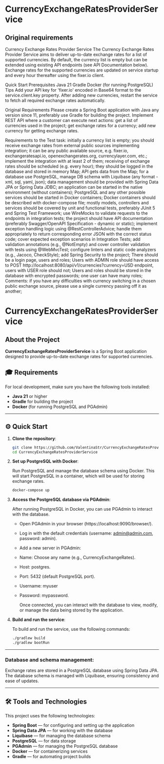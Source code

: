 # CurrencyExchangeRatesProviderService 


## Original requirements

Currency Exchange Rates Provider Service
The Currency Exchange Rates Provider Service aims to deliver up-to-date exchange rates for a list of supported currencies. By default, the currency list is empty but can be extended using existing API endpoints (see API Documentation below). Exchange rates for the supported currencies are updated on service startup and every hour thereafter using the fixer.io client.
 
Quick Start
Prerequisites
Java 21
Gradle
Docker (for running PostgreSQL)
Tips
Add your API key for 'fixer.io' encoded in Base64 format to the service.client.key property.
After adding new currencies, restart the service to fetch all required exchange rates automatically.
 
Original Requirements
Please create a Spring Boot application with Java any version since 11, preferably use Gradle for building the project. Implement REST API where a customer can execute next actions:
get a list of currencies used in the project;
get exchange rates for a currency;
add new currency for getting exchange rates.

Requirements to the Test task:
initially a currency list is empty; you should receive exchange rates from external public sources implementing integration; it can be any public available source, e.g. fixer.io, exchangeratesapi.io, openexchangerates.org, currencylayer.com, etc.; implement the integration with at least 2 of them;
receiving of exchange rates should be scheduled (e.g. every hour); they should be logged in the database and stored in memory Map; API gets data from the Map;
for a database use PostgreSQL, manage DB schema with Liquibase (any format - xml, sql, yaml, json); data management should be provided with Spring Data JPA or Spring Data JDBC;
an application can be started in the native environment (without containers); PostgreSQL and any other possible services should be started in Docker containers; Docker containers should be described with docker-compose file;
mostly models, controllers and services should be covered by unit and functional tests, preferably JUnit 5 and Spring Test Framework;
use WireMocks to validate requests to the endpoints in integration tests;
the project should have API documentation (preferably Swagger/OpenAPI Specification - dynamic or static);
implement exception handling logic using @RestControllerAdvice; handle them appropriately to return corresponding error JSON with the correct status code; cover expected exception scenarios in Integration Tests;
add validation annotations (e.g., @NotEmpty) and cover controller validation with tests using @WebMvcTest;
configure linters and static code analyzers (e.g., Jacoco, CheckStyle);
add Spring Security to the project; There should be a login page, users and roles; Users with ADMIN role should have access to POST http://localhost:8080/api/v1/currencies?currency=USD endpoint, users with USER role should not; Users and roles should be stored in the database with encrypted passwords; one user can have many roles;
Comments:
if you have any difficulties with currency switching in a chosen public exchange source, please use a single currency passing off it as another; 

# CurrencyExchangeRatesProviderService 

## About the Project
**CurrencyExchangeRatesProviderService** is a Spring Boot application designed to provide up-to-date exchange rates for supported currencies.


## 🎓 Requirements
For local development, make sure you have the following tools installed:
- **Java 21** or higher
- **Gradle** for building the project
- **Docker** (for running PostgreSQL and PGAdmin)

---

## ⚙️ Quick Start

1. **Clone the repository**:

   ```bash
   git clone https://github.com/ValentinaStr/CurrencyExchangeRatesProviderService.git
   cd CurrencyExchangeRatesProviderService

2. **Set up PostgreSQL with Docker**:

   Run PostgreSQL and manage the database schema using Docker. This will start PostgreSQL in a container, which will be used for storing exchange rates.

   ```bash
   docker-compose up

3. **Access the PostgreSQL database via PGAdmin**:

     After running PostgreSQL in Docker, you can use PGAdmin to interact with the database.

   - Open PGAdmin in your browser (https://localhost:9090/browser/). 
   - Log in with the default credentials (username: admin@admin.com, password: admin).
   - Add a new server in PGAdmin:
   - Name: Choose any name (e.g., CurrencyExchangeRates).
   - Host: postgres.
   - Port: 5432 (default PostgreSQL port).
   - Username: myuser
   - Password: mypassword.

     Once connected, you can interact with the database to view, modify, or manage the data being stored by the application.


4. **Build and run the service**:

   To build and run the service, use the following commands:

   ```bash
   ./gradlew build
   ./gradlew bootRun

---

### Database and schema management:
Exchange rates are stored in a PostgreSQL database using Spring Data JPA. The database schema is managed with Liquibase, ensuring consistency and ease of updates.

---

## 🛠️ Tools and Technologies

This project uses the following technologies:
- **Spring Boot** — for configuring and setting up the application
- **Spring Data JPA** — for working with the database
- **Liquibase** — for managing the database schema
- **PostgreSQL** — for data storage
- **PGAdmin** — for managing the PostgreSQL database
- **Docker** — for containerizing services
- **Gradle** — for automating project builds
